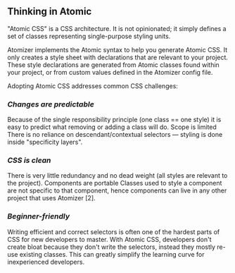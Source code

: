 ## Thinking in Atomic
"Atomic CSS" is a CSS architecture. It is not opinionated; it simply defines a set of classes representing single-purpose styling units.

Atomizer implements the Atomic syntax to help you generate Atomic CSS. It only creates a style sheet with declarations that are relevant to your project. These style declarations are generated from Atomic classes found within your project, or from custom values defined in the Atomizer config file.

Adopting Atomic CSS addresses common CSS challenges:

### *Changes are predictable*

Because of the single responsibility principle (one class == one style) it is easy to predict what removing or adding a class will do.
Scope is limited
There is no reliance on descendant/contextual selectors — styling is done inside "specificity layers".

### *CSS is clean*

There is very little redundancy and no dead weight (all styles are relevant to the project).
Components are portable
Classes used to style a component are not specific to that component, hence components can live in any other project that uses Atomizer [2].

### *Beginner-friendly*

Writing efficient and correct selectors is often one of the hardest parts of CSS for new developers to master. With Atomic CSS, developers don't create bloat because they don't write the selectors, instead they mostly re-use existing classes. This can greatly simplify the learning curve for inexperienced developers.